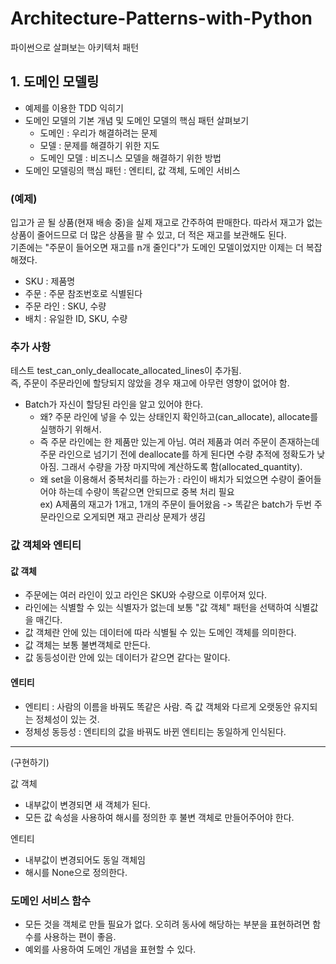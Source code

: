 # Architecture-Patterns-with-Python
파이썬으로 살펴보는 아키텍처 패턴

## 1. 도메인 모델링
- 예제를 이용한 TDD 익히기
- 도메인 모델의 기본 개념 및 도메인 모델의 핵심 패턴 살펴보기
  - 도메인 : 우리가 해결하려는 문제
  - 모델 : 문제를 해결하기 위한 지도 
  - 도메인 모델 : 비즈니스 모델을 해결하기 위한 방법
- 도메인 모델링의 핵심 패턴 : 엔티티, 값 객체, 도메인 서비스


### (예제)
입고가 곧 될 상품(현재 배송 중)을 실제 재고로 간주하여 판매한다.
따라서 재고가 없는 상품이 줄어드므로 더 많은 상품을 팔 수 있고, 더 적은 재고를 보관해도 된다.  
기존에는 "주문이 들어오면 재고를 n개 줄인다"가 도메인 모델이었지만 이제는 더 복잡해졌다.
- SKU : 제품명
- 주문 : 주문 참조번호로 식별된다
- 주문 라인 : SKU, 수량
- 배치 : 유일한 ID, SKU, 수량

### 추가 사항
테스트 test_can_only_deallocate_allocated_lines이 추가됨.  
즉, 주문이 주문라인에 할당되지 않았을 경우 재고에 아무런 영향이 없어야 함.
- Batch가 자신이 할당된 라인을 알고 있어야 한다.
  - 왜? 주문 라인에 넣을 수 있는 상태인지 확인하고(can_allocate), allocate를 실행하기 위해서.
  - 즉 주문 라인에는 한 제품만 있는게 아님. 여러 제품과 여러 주문이 존재하는데 주문 라인으로 넘기기 전에 deallocate를 하게 된다면 수량 추적에 정확도가 낮아짐. 그래서 수량을 가장 마지막에 계산하도록 함(allocated_quantity).
  - 왜 set을 이용해서 중복처리를 하는가 : 라인이 배치가 되었으면 수량이 줄어들어야 하는데 수량이 똑같으면 안되므로 중복 처리 필요  
  ex) A제품의 재고가 1개고, 1개의 주문이 들어왔음 -> 똑같은 batch가 두번 주문라인으로 오게되면 재고 관리상 문제가 생김


### 값 객체와 엔티티
#### 값 객체
- 주문에는 여러 라인이 있고 라인은 SKU와 수량으로 이루어져 있다.
- 라인에는 식별할 수 있는 식별자가 없는데 보통 "값 객체" 패턴을 선택하여 식별값을 매긴다.
- 값 객체란 안에 있는 데이터에 따라 식별될 수 있는 도메인 객체를 의미한다.
- 값 객체는 보통 불변객체로 만든다.
- 값 동등성이란 안에 있는 데이터가 같으면 같다는 말이다.
#### 엔티티
- 엔티티 : 사람의 이름을 바꿔도 똑같은 사람. 즉 값 객체와 다르게 오랫동안 유지되는 정체성이 있는 것.
- 정체성 동등성 : 엔티티의 값을 바꿔도 바뀐 엔티티는 동일하게 인식된다.
-----
(구현하기)

값 객체
- 내부값이 변경되면 새 객체가 된다.
- 모든 값 속성을 사용하여 해시를 정의한 후 불변 객체로 만들어주어야 한다.

엔티티
- 내부값이 변경되어도 동일 객체임
- 해시를 None으로 정의한다.


### 도메인 서비스 함수
- 모든 것을 객체로 만들 필요가 없다. 오히려 동사에 해당하는 부분을 표현하려면 함수를 사용하는 편이 좋음.
- 예외를 사용하여 도메인 개념을 표현할 수 있다.